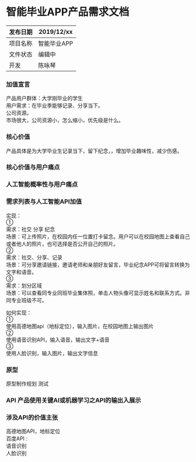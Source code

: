 
# 智能毕业APP产品需求文档   

|发布日期|2019/12/xx|   
|  ----  |  ----  | 
|项目名称|智能毕业APP|     
|文件状态|编辑中|   
|开发|陈咏琴|   

### 加值宣言        
产品用户群体：大学刚毕业的学生   
用户需求：在毕业季能够记录、分享当下。    
公司资源。   
市场很大，公司资源小，怎么缩小，优先级是什么。    

### 核心价值    
产品具体是为大学毕业生记录当下，留下纪念，，增加毕业趣味性，减少伤感。    
    
### 核心价值与用户痛点         

### 人工智能概率性与用户痛点   

### 需求列表与人工智能API加值     
  
实现：   
①     
需求：社交 分享 纪念   
场景：可上传照片，在校园内任一位置打卡留念。用户可以在校园地图上查看自己或者他人的照片，也可选择是否公开自己的照片。   
②   
需求：社交、分享、记录   
场景：可分享邀请链接，邀请老师和亲朋好友留言，毕业纪念APP可将留言转换为文字和语音。   
③   
需求：划分区域   
场景：可以查看同专业同班毕业集体照，单击人物头像可显示姓名和联系方式。非同专业班级不可。   

如何实现：   
①   
使用高德地图api（地标定位），输入图片，在校园地图上输出图片   
②   
使用语音识别API，输入语音，输出文字+语音   
③   
使用人脸识别，输入图片，输出文字信息    


### 原型     
原型制作规划 测试    
### API 产品使用关键AI或机器学习之API的输出入展示    

### 涉及API的价值主张    
高德地图API，地标定位   
百度API :   
语音识别   
人脸识别   
